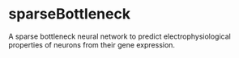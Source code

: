 # sparseBottleneck
A sparse bottleneck neural network to predict electrophysiological properties of neurons from their gene expression.

